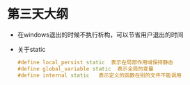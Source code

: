 # 第三天大纲

* 在windows退出的时候不执行析构，可以节省用户退出的时间

* 关于static

  ```cpp
  #define local_persist static  表示在局部作用域保持静态
  #define global_variable static  表示全局的变量
  #define internal static   表示定义的函数在别的文件不能调用
  ```

  